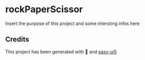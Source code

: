 # rockPaperScissor
Insert the purpose of this project and some intersting infos here


## Credits
This project has been generated with 💙 and [easy-ui5](https://github.com/SAP)
